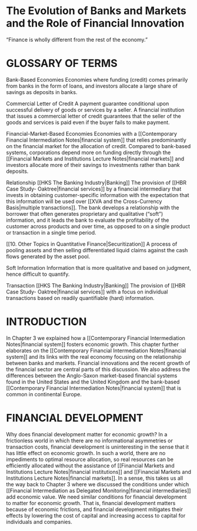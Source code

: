 # The Evolution of Banks and Markets and the Role of Financial Innovation  

“Finance is wholly different from the rest of the economy.”  

# GLOSSARY OF TERMS  

Bank-Based Economies Economies where funding (credit) comes primarily from banks in the form of loans, and investors allocate a large share of savings as deposits in banks.  

Commercial Letter of Credit A payment guarantee conditional upon successful delivery of goods or services by a seller. A financial institution that issues a commercial letter of credit guarantees that the seller of the goods and services is paid even if the buyer fails to make payment.  

Financial-Market-Based Economies Economies with a [[Contemporary Financial Intermediation Notes|financial system]] that relies predominantly on the financial market for the allocation of credit. Compared to bank-based systems, corporations depend more on funding directly through the [[Financial Markets and Institutions Lecture Notes|financial markets]] and investors allocate more of their savings to investments rather than bank deposits.  

Relationship [[HKS The Banking Industry|Banking]] The provision of [[HBR Case Study- Oaktree|financial services]] by a financial intermediary that invests in obtaining customer-specific information with the expectation that this information will be used over [[XVA and the Cross-Currency Basis|multiple transactions]]. The bank develops a relationship with the borrower that often generates proprietary and qualitative (“soft”) information, and it leads the bank to evaluate the profitability of the customer across products and over time, as opposed to on a single product or transaction in a single time period.  

[[10. Other Topics in Quantitative Finance|Securitization]] A process of pooling assets and then selling differentiated liquid claims against the cash flows generated by the asset pool.  

Soft Information Information that is more qualitative and based on judgment, hence difficult to quantify.  

Transaction [[HKS The Banking Industry|Banking]] The provision of [[HBR Case Study- Oaktree|financial services]] with a focus on individual transactions based on readily quantifiable (hard) information.  

# INTRODUCTION  

In Chapter 3 we explained how a [[Contemporary Financial Intermediation Notes|financial system]] fosters economic growth. This chapter further elaborates on the [[Contemporary Financial Intermediation Notes|financial system]] and its links with the real economy focusing on the relationship between banks and markets. Financial innovations and the recent growth of the financial sector are central parts of this discussion. We also address the differences between the Anglo-Saxon market-based financial systems found in the United States and the United Kingdom and the bank-based [[Contemporary Financial Intermediation Notes|financial system]] that is common in continental Europe.  

# FINANCIAL DEVELOPMENT  

Why does financial development matter for economic growth? In a frictionless world in which there are no informational asymmetries or transaction costs, financial development is uninteresting in the sense that it has little effect on economic growth. In such a world, there are no impediments to optimal resource allocation, so real resources can be efficiently allocated without the assistance of [[Financial Markets and Institutions Lecture Notes|financial institutions]] and [[Financial Markets and Institutions Lecture Notes|financial markets]]. In a sense, this takes us all the way back to Chapter 3  where we discussed the conditions under which [[Financial Intermediation as Delegated Monitoring|financial intermediaries]] add economic value. We need similar conditions for financial development to matter for economic growth. That is, financial development matters because of economic frictions, and financial development mitigates their effects by lowering the cost of capital and increasing access to capital for individuals and companies.  
